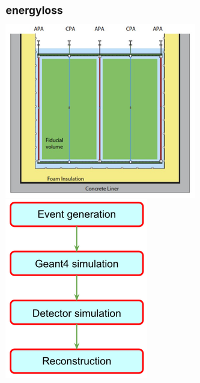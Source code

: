 # energyloss

![End-on schematic view of active volume, showing the four drift regions](docs/end_on_schematic.png)
![Workflow of simulation](docs/simulation_workflow.png)
